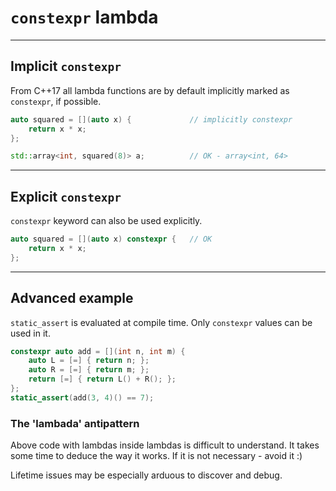 <!-- .slide: data-background="#111111" -->

# `constexpr` lambda

___

## Implicit `constexpr`

From C++17 all lambda functions are by default implicitly marked as `constexpr`, if possible.

```cpp
auto squared = [](auto x) {             // implicitly constexpr
    return x * x;
};

std::array<int, squared(8)> a;          // OK - array<int, 64>
```

___

## Explicit `constexpr`

`constexpr` keyword can also be used explicitly.

```cpp
auto squared = [](auto x) constexpr {   // OK
    return x * x;
};
```

___

## Advanced example

`static_assert` is evaluated at compile time. Only `constexpr` values can be used in it.
<!-- .element: class="fragment fade-in" -->

```cpp
constexpr auto add = [](int n, int m) {
    auto L = [=] { return n; };
    auto R = [=] { return m; };
    return [=] { return L() + R(); };
};
static_assert(add(3, 4)() == 7);
```
<!-- .element: class="fragment fade-in" -->

### The 'lambada' antipattern
<!-- .element: class="fragment fade-in" -->

Above code with lambdas inside lambdas is difficult to understand. It takes some time to deduce the way it works. If it is not necessary - avoid it :)
<!-- .element: class="fragment fade-in" -->

Lifetime issues may be especially arduous to discover and debug.
<!-- .element: class="fragment fade-in" -->

<!-- TODO: Add some exercise for lambda in lambda? -->
